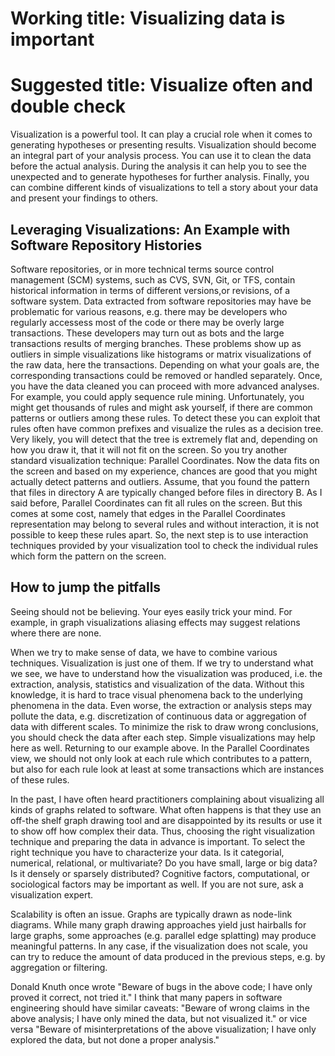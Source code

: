 # Working title: Visualizing data is important
# Suggested title: Visualize often and double check

Visualization is a powerful tool.  It can play a crucial role when it comes to generating hypotheses or presenting results. Visualization should become an integral part of your analysis process. You can use it to clean the data before the actual analysis. During the analysis it can help you to see the unexpected and to generate hypotheses for further analysis. Finally, you can combine different kinds of visualizations to tell a story about your data and present your findings to others.

## Leveraging Visualizations: An Example with Software Repository Histories

Software repositories, or in more technical terms source control management (SCM) systems, such as CVS, SVN, Git, or TFS, contain historical information in terms of different versions,or revisions, of a software system. Data extracted from software repositories may have be problematic for various reasons, e.g. there may be developers who regularly accessess most of the code or there may be overly large transactions. These developers may turn out as bots and the large transactions results of merging branches. These problems show up as outliers in simple visualizations like histograms or matrix visualizations of the raw data, here the transactions. Depending on what your goals are, the corresponding transactions could be removed or handled separately. Once, you have the data cleaned you can proceed with more advanced analyses. For example, you could apply sequence rule mining. Unfortunately, you might get thousands of rules and might ask yourself, if there are common patterns or outliers among these rules. To detect these you can exploit that rules often have common prefixes and visualize the rules as a decision tree. Very likely, you will detect that the tree is extremely flat and, depending on how you draw it, that it will not fit on the screen. So you try another standard visualization technique: Parallel Coordinates. Now the data fits on the screen and based on my experience, chances are good that you might actually detect patterns and outliers. Assume, that you found the pattern that files in directory A are typically changed before files in directory B. As I said before, Parallel Coordinates can fit all rules on the screen. But this comes at some cost, namely that edges in the Parallel Coordinates representation may belong to several rules and without interaction, it is not possible to keep these rules apart. So, the next step is to use interaction techniques provided by your visualization tool to check the individual rules which form the pattern on the screen. 




## How to jump the pitfalls
Seeing should not be believing. Your eyes easily trick your mind. For example, in graph visualizations aliasing effects may suggest relations where there are none.  

When we try to make sense of data, we have to combine various techniques. Visualization is just one of them. If we try to understand what we see, we have to understand how the visualization was produced, i.e. the extraction, analysis, statistics and visualization of the data. Without this knowledge, it is hard to trace visual phenomena back to the underlying phenomena in the data. Even worse, the extraction or analysis steps may pollute the data, e.g. discretization of continuous data or aggregation of data with different scales. To minimize the risk to draw wrong conclusions, you should check the data after each step. Simple visualizations may help here as well. Returning to our example above. In the Parallel Coordinates view, we should not only look at each rule which contributes to a pattern, but also for each rule look at least at some transactions which are instances of these rules.

In the past, I have often heard practitioners complaining about visualizing all kinds of graphs related to software. What often happens is that they use an off-the shelf graph drawing tool and are disappointed by its results or use it to show off how complex their data. Thus, choosing the right visualization technique and preparing the data in advance is important. To select the right technique you have to characterize your data. Is it categorial, numerical, relational, or multivariate? Do you have small, large or big data? Is it densely or sparsely distributed? Cognitive factors, computational, or sociological factors may be important as well. If you are not sure, ask a visualization expert.  

Scalability is often an issue. Graphs are typically drawn as node-link diagrams. While many graph drawing approaches yield just hairballs for large graphs, some approaches (e.g. parallel edge splatting) may produce meaningful patterns. In any case, if the visualization does not scale, you can try to reduce the amount of data produced in the previous steps, e.g. by aggregation or filtering.  


Donald Knuth once wrote "Beware of bugs in the above code; I have only proved it correct, not tried it." I think that many papers in software engineering should have similar caveats: "Beware of wrong claims in the above analysis; I have only mined the data, but not visualized it." or vice versa "Beware of misinterpretations of the above visualization; I have only explored the data, but not done a proper analysis."
